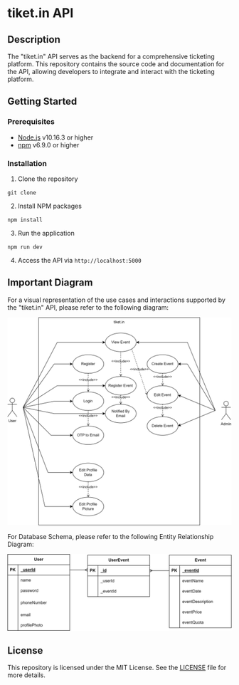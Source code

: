 # tiket.in API 

## Description
The "tiket.in" API serves as the backend for a comprehensive ticketing platform. This repository contains the source code and documentation for the API, allowing developers to integrate and interact with the ticketing platform.

## Getting Started
### Prerequisites
- [Node.js](https://nodejs.org/en/) v10.16.3 or higher
- [npm](https://www.npmjs.com/) v6.9.0 or higher

### Installation
1. Clone the repository
```
git clone
```
2. Install NPM packages
```
npm install
```
3. Run the application
```
npm run dev
```
4. Access the API via `http://localhost:5000`

## Important Diagram

For a visual representation of the use cases and interactions supported by the "tiket.in" API, please refer to the following diagram:

![Use Case Diagram](/images/UseCase.png)

For Database Schema, please refer to the following Entity Relationship Diagram:

![ERD](/images/ERD.png)

## License

This repository is licensed under the MIT License. See the [LICENSE](LICENSE) file for more details.
